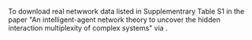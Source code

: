 To download real netwwork data listed in Supplementrary Table S1 in the paper "An intelligent-agent network theory to uncover the hidden interaction multiplexity of complex systems" via . 